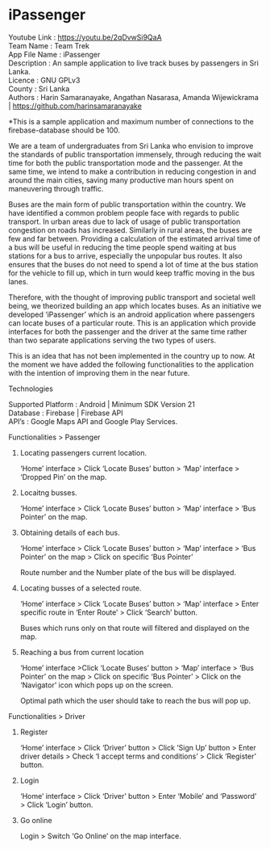 # iPassenger

Youtube Link 	: https://youtu.be/2qDvwSi9QaA  
Team Name	: Team Trek  
App File Name 	: iPassenger  
Description	: An sample application to live track buses by passengers in Sri Lanka.  
Licence		: GNU GPLv3   
County		: Sri Lanka  
Authors		: Harin Samaranayake, Angathan Nasarasa, Amanda Wijewickrama | https://github.com/harinsamaranayake  

*This is a sample application and maximum number of connections to the firebase-database should be 100.

We are a team of undergraduates from Sri Lanka who envision to improve the standards of public transportation immensely, through reducing the wait time for both the public transportation mode and the passenger. At the same time, we intend to make a contribution in reducing congestion in and around the main cities, saving many productive man hours spent on maneuvering through traffic. 

Buses are the main form of public transportation within the country. We have identified a common problem people face with regards to public transport. In urban areas due to lack of usage of public transportation congestion on roads has increased. Similarly in rural areas, the buses are few and far between. Providing a calculation of the estimated arrival time of a bus will be useful in reducing the time people spend  waiting at bus stations for a bus to arrive, especially the unpopular bus routes. It also ensures that the buses do not need to spend a lot of time at the bus station for the vehicle to fill up, which in turn would keep traffic moving in the bus lanes. 

Therefore, with the thought of improving public transport and societal well being, we theorized building an app which locates buses. As an initiative we developed ‘iPassenger’ which is an android application where passengers can locate buses of a particular route. This is an  application which provide interfaces for both the passenger and the driver at the same time rather than two separate applications serving the two types of users. 

This is an idea that has not been implemented in the country up to now. At the moment we have added the following functionalities to the application with the intention of improving them in the near future.

Technologies  

Supported Platform	:	Android 		                              | Minimum SDK Version 21  
Database		:	Firebase		                              | Firebase API  
API’s			:	Google Maps API and Google Play Services.  

Functionalities > Passenger  

01. Locating passengers current location.

    ‘Home’ interface > Click ‘Locate Buses’ button > ‘Map’ interface > ‘Dropped Pin’ on the map.
	
02. Locaitng busses.

    ‘Home’ interface > Click ‘Locate Buses’ button > ‘Map’ interface > ‘Bus Pointer’ on the map.

03. Obtaining details of each bus.

    ‘Home’ interface > Click  ‘Locate Buses’ button > ‘Map’ interface > ‘Bus Pointer’ on the map > Click on specific ‘Bus Pointer’

    Route number and the Number plate of the bus will be displayed.	

04. Locating busses of a selected route.

    ‘Home’ interface > Click ‘Locate Buses’ button > ‘Map’ interface > Enter specific route in ‘Enter Route’ > Click ‘Search’ button.

    Buses which runs only on that route will filtered and displayed on the map.

05. Reaching a bus from current location

    ‘Home’ interface >Click  ‘Locate Buses’ button > ‘Map’ interface > ‘Bus Pointer’ on the map > Click on specific ‘Bus Pointer’ >     Click on the ‘Navigator’ icon which pops up on the screen. 

    Optimal path which the user should take to reach the bus will pop up.	

Functionalities > Driver  

01. Register
	
    ‘Home’ interface > Click ‘Driver’ button > Click ‘Sign Up’ button > Enter driver details > Check ‘I accept terms and conditions’ >    Click ‘Register’ button.

02. Login

    ‘Home’ interface > Click ‘Driver’ button > Enter ‘Mobile’ and ‘Password’ > Click ‘Login’ button.
 
03. Go online

    Login > Switch ‘Go Online’ on the map interface.
